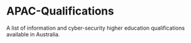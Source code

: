 # APAC-Qualifications
A list of information and cyber-security higher education qualifications available in Australia.
